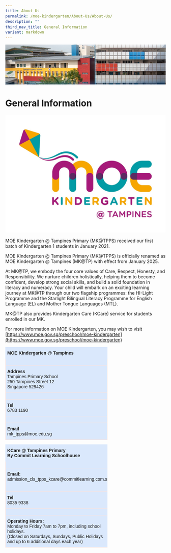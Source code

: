 ```yaml
---
title: About Us
permalink: /moe-kindergarten/About-Us/About-Us/
description: ""
third_nav_title: General Information
variant: markdown
---
```

![](/images/mk%20kindergarten.jpg)

General Information
========


![](/images/mk_tampines.jpg)


MOE Kindergarten @ Tampines Primary (MK@TPPS) received our first batch of Kindergarten 1 students in January 2021. 

MOE Kindergarten @ Tampines Primary (MK@TPPS) is officially renamed as MOE Kindergarten @ Tampines (MK@TP) with effect from January 2025.

At MK@TP, we embody the four core values of Care, Respect, Honesty, and Responsibility. We nurture children holistically, helping them to become confident, develop strong social skills, and build a solid foundation in literacy and numeracy. Your child will embark on an exciting learning journey at MK@TP through our two flagship programmes: the HI-Light Programme and the Starlight Bilingual Literacy Programme for English Language (EL) and Mother Tongue Languages (MTL).

MK@TP also provides Kindergarten Care (KCare) service for students enrolled in our MK. 


For more information on MOE Kindergarten, you may wish to visit&nbsp;
[https://www.moe.gov.sg/preschool/moe-kindergarten](https://www.moe.gov.sg/preschool/moe-kindergarten)


<style type="text/css">
.tg  {border-collapse:collapse;border-spacing:0;}
.tg td{border-color:black;border-style:solid;border-width:1px;font-family:Arial, sans-serif;font-size:14px;
  overflow:hidden;padding:10px 5px;word-break:normal;}
.tg th{border-color:black;border-style:solid;border-width:1px;font-family:Arial, sans-serif;font-size:14px;
  font-weight:normal;overflow:hidden;padding:10px 5px;word-break:normal;}
.tg .tg-hmb0{background-color:#dae8fc;border-color:#dae8fc;font-size:14px;font-weight:bold;text-align:left;vertical-align:top}
.tg .tg-7tqb{background-color:#dae8fc;border-color:#dae8fc;font-size:14px;text-align:left;vertical-align:top}
</style>
<table class="tg" style="undefined;table-layout: fixed; width: 321px">
<colgroup>
<col style="width: 321px">
</colgroup>
<thead>
  <tr>
    <th class="tg-hmb0">MOE Kindergarten @ Tampines</th>
  </tr>
</thead>
<tbody>
  <tr>
    <td class="tg-7tqb"></td>
  </tr>
  <tr>
    <td class="tg-7tqb"><span style="font-weight:bold">Address</span><br><span style="font-weight:400;font-style:normal;text-decoration:none">Tampines Primary School </span><br><span style="font-weight:400;font-style:normal;text-decoration:none">250 Tampines Street 12</span><br><span style="font-weight:400;font-style:normal;text-decoration:none">Singapore 529426</span></td>
  </tr>
  <tr>
    <td class="tg-7tqb"></td>
  </tr>
  <tr>
    <td class="tg-7tqb"><span style="font-weight:bold">Tel</span><br><span style="font-weight:400;font-style:normal;text-decoration:none">6783 1190</span></td>
  </tr>
  <tr>
    <td class="tg-7tqb"></td>
  </tr>
  <tr>
    <td class="tg-7tqb"><span style="font-weight:bold">Email</span><br><span style="font-weight:400;font-style:normal;text-decoration:none">mk_tpps@moe.edu.sg</span></td>
  </tr>
</tbody>
</table>

<style type="text/css">
.tg  {border-collapse:collapse;border-spacing:0;}
.tg td{border-color:black;border-style:solid;border-width:1px;font-family:Arial, sans-serif;font-size:14px;
  overflow:hidden;padding:10px 5px;word-break:normal;}
.tg th{border-color:black;border-style:solid;border-width:1px;font-family:Arial, sans-serif;font-size:14px;
  font-weight:normal;overflow:hidden;padding:10px 5px;word-break:normal;}
.tg .tg-hmb0{background-color:#dae8fc;border-color:#dae8fc;font-size:14px;font-weight:bold;text-align:left;vertical-align:top}
.tg .tg-7tqb{background-color:#dae8fc;border-color:#fee3da;font-size:14px;text-align:left;vertical-align:top}
</style>
<table class="tg" style="undefined;table-layout: fixed; width: 321px">
<colgroup>
<col style="width: 321px">
</colgroup>
<thead>
  <tr>
    <th class="tg-hmb0">KCare @ Tampines Primary<br>By Commit Learning Schoolhouse</th>
  </tr>
</thead>
<tbody>
  <tr>
    <td class="tg-7tqb"></td>
  </tr>
  <tr>
    <td class="tg-7tqb"><span style="font-weight:bold">Email:</span><br><span style="font-weight:400;font-style:normal;text-decoration:none">admission_cls_tpps_kcare@commitlearning.com.sg</span></td>
  </tr>
  <tr>
    <td class="tg-7tqb"></td>
  </tr>
  <tr>
    <td class="tg-7tqb"><span style="font-weight:bold">Tel</span><br><span style="font-weight:400;font-style:normal;text-decoration:none">8035 9338</span></td>
  </tr>
  <tr>
    <td class="tg-7tqb"></td>
  </tr>
  <tr>
    <td class="tg-7tqb"><span style="font-weight:bold">Operating Hours:</span><br><span style="font-weight:400;font-style:normal;text-decoration:none">Monday to Friday 7am to 7pm, including school holidays.<br>
(Closed on Saturdays, Sundays, Public Holidays and up to 6 additional days each year)
</span></td>
  </tr>
</tbody>
</table>